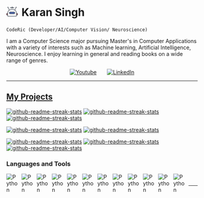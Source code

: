 # <img align="left" alt="Python" width="30px" style="padding-right:10px" src="./resources/robo2.svg"/> Karan Singh
``CodeRic (Developer/AI/Computer Vision/ Neuroscience)``

I am a Computer Science major pursuing Master's in Computer Applications with a variety of interests such as Machine learning, Artificial Intelligence, Neuroscience. I enjoy learning in general and reading books on a wide range of genres. 

<!-- Social Media icons -->
<p align="center">
  <a href="https://www.youtube.com/channel/UCKPcYYVXLFwUTi9DDhIqucQ"><img width="32px" alt="Youtube" title="Youtube" src="https://i.imgur.com/qiXu7b2.png"/></a>
  &#8287;&#8287;&#8287;&#8287;&#8287;
    <a href="https://www.linkedin.com/in/karan-s-a3b17a9a/"><img width="32px" alt="LinkedIn" title="LinkedIn" src="https://cdn.jsdelivr.net/gh/devicons/devicon/icons/linkedin/linkedin-original.svg" />
          
</p>

<hr>

## My Projects

<p align="left">
<a href="https://github.com/CodeRic28/gender_voice_recognition"><img width="278" src="https://denvercoder1-github-readme-stats.vercel.app/api/pin/?username=CodeRic28&repo=gender_voice_recognition&theme=react&bg_color=1F222E&title_color=F85D7F&hide_border=true&icon_color=F8D866&show_icons=false" alt="github-readme-streak-stats"></a>
<a href="https://github.com/CodeRic28/stopped_vehicle_detection"><img width="278" src="https://denvercoder1-github-readme-stats.vercel.app/api/pin/?username=CodeRic28&repo=stopped_vehicle_detection&theme=react&bg_color=1F222E&title_color=F85D7F&hide_border=true&icon_color=F8D866&show_icons=false" alt="github-readme-streak-stats"></a>
<a href="https://github.com/CodeRic28/books_finder"><img width="278" src="https://denvercoder1-github-readme-stats.vercel.app/api/pin/?username=CodeRic28&repo=books_finder&theme=react&bg_color=1F222E&title_color=F85D7F&hide_border=true&icon_color=F8D866&show_icons=false" alt="github-readme-streak-stats"></a>


<a href="https://github.com/CodeRic28/virtual_paint_cv"><img width="278" src="https://denvercoder1-github-readme-stats.vercel.app/api/pin/?username=CodeRic28&repo=virtual_paint_cv&theme=react&bg_color=1F222E&title_color=F85D7F&hide_border=true&icon_color=F8D866&show_icons=false" alt="github-readme-streak-stats"></a>
<a href="https://github.com/CodeRic28/penguin_classifier_fine_tune"><img width="278" src="https://denvercoder1-github-readme-stats.vercel.app/api/pin/?username=CodeRic28&repo=penguin_classifier_fine_tune&theme=react&bg_color=1F222E&title_color=F85D7F&hide_border=true&icon_color=F8D866&show_icons=false" alt="github-readme-streak-stats"></a>

<a href="https://github.com/CodeRic28/sudoku_visualizer"><img width="278" src="https://denvercoder1-github-readme-stats.vercel.app/api/pin/?username=CodeRic28&repo=sudoku_visualizer&theme=react&bg_color=1F222E&title_color=F85D7F&hide_border=true&icon_color=F8D866&show_icons=false" alt="github-readme-streak-stats"></a>
<a href="https://github.com/CodeRic28/hidden_trends_in_video_games"><img width="278" src="https://denvercoder1-github-readme-stats.vercel.app/api/pin/?username=CodeRic28&repo=hidden_trends_in_video_games&theme=react&bg_color=1F222E&title_color=F85D7F&hide_border=true&icon_color=F8D866&show_icons=false" alt="github-readme-streak-stats"></a>
<a href="https://github.com/CodeRic28/discord_bot"><img width="278" src="https://denvercoder1-github-readme-stats.vercel.app/api/pin/?username=CodeRic28&repo=discord_bot&theme=react&bg_color=1F222E&title_color=F85D7F&hide_border=true&icon_color=F8D866&show_icons=false" alt="github-readme-streak-stats"></a>
</p>


### Languages and Tools
<img align="left" alt="Python" width="30px" style="padding-right:10px" src="https://cdn.jsdelivr.net/gh/devicons/devicon/icons/python/python-original.svg"/>
<img align="left" alt="Python" width="30px" style="padding-right:10px" src="https://cdn.jsdelivr.net/gh/devicons/devicon/icons/cplusplus/cplusplus-original.svg" />
<img align="left" alt="Python" width="30px" style="padding-right:10px" src="https://cdn.jsdelivr.net/gh/devicons/devicon/icons/c/c-original.svg" />
<img align="left" alt="Python" width="30px" style="padding-right:10px" src="https://cdn.jsdelivr.net/gh/devicons/devicon/icons/linux/linux-original.svg" />
<img align="left" alt="Python" width="30px" style="padding-right:10px" src="https://cdn.jsdelivr.net/gh/devicons/devicon/icons/fedora/fedora-original.svg" />          
<img align="left" alt="Python" width="30px" style="padding-right:10px" src="https://cdn.jsdelivr.net/gh/devicons/devicon/icons/vim/vim-original.svg" />
<img align="left" alt="Python" width="30px" style="padding-right:10px" src="https://cdn.jsdelivr.net/gh/devicons/devicon/icons/opencv/opencv-original.svg" />
<img align="left" alt="Python" width="30px" style="padding-right:10px" src="https://cdn.jsdelivr.net/gh/devicons/devicon/icons/numpy/numpy-original.svg" />
<img align="left" alt="Python" width="30px" style="padding-right:10px" src="https://cdn.jsdelivr.net/gh/devicons/devicon/icons/pandas/pandas-original.svg" />
<img align="left" alt="Python" width="30px" style="padding-right:10px" src="https://cdn.jsdelivr.net/gh/devicons/devicon/icons/html5/html5-original-wordmark.svg" />
<img align="left" alt="Python" width="30px" style="padding-right:10px" src="https://cdn.jsdelivr.net/gh/devicons/devicon/icons/css3/css3-original-wordmark.svg" />
<img align="left" alt="Python" width="30px" style="padding-right:10px" src="https://cdn.jsdelivr.net/gh/devicons/devicon/icons/javascript/javascript-original.svg" />
<br>
<hr> 


                                                  
<!--
**CodeRic28/CodeRic28** is a ✨ _special_ ✨ repository because its `README.md` (this file) appears on your GitHub profile.

Here are some ideas to get you started:

- 🔭 I’m currently working on ...
- 🌱 I’m currently learning ...
- 👯 I’m looking to collaborate on ...
- 🤔 I’m looking for help with ...
- 💬 Ask me about ...
- 📫 How to reach me: ...
- 😄 Pronouns: ...
- ⚡ Fun fact: ...
-->
